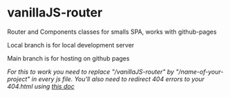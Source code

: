 # vanillaJS-router

Router and Components classes for smalls SPA, works with github-pages

Local branch is for local development server

Main branch is for hosting on github pages 

*For this to work you need to replace "/vanillaJS-router" by "/name-of-your-project" in every js file. 
You'll also need to redirect 404 errors to your 404.html using [this doc](https://docs.github.com/en/github/working-with-github-pages/creating-a-custom-404-page-for-your-github-pages-site)*
